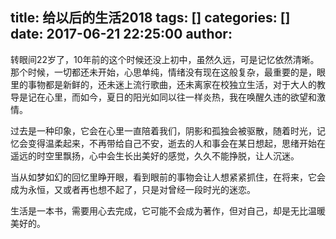 title: 给以后的生活2018
tags: []
categories: []
date: 2017-06-21 22:25:00
author:
---
转眼间22岁了，10年前的这个时候还没上初中，虽然久远，可是记忆依然清晰。那个时候，一切都还未开始，心思单纯，情绪没有现在这般复杂，最重要的是，眼里的事物都是新鲜的，还未迷上流行歌曲，还未离家在校独立生活，对于大人的教导是记在心里，而如今，夏日的阳光如同以往一样炎热，我在唤醒久违的欲望和激情。

<!-- more -->

过去是一种印象，它会在心里一直陪着我们，阴影和孤独会被驱散，随着时光，记忆会变得温柔起来，不再带给自己不安，逝去的人和事会在某日想起，思绪开始在遥远的时空里飘扬，心中会生长出美好的感觉，久久不能挣脱，让人沉迷。

当从如梦如幻的回忆里睁开眼，看到眼前的事物会让人想紧紧抓住，在将来，它会成为永恒，又或者再也想不起了，只是对曾经一段时光的迷恋。

生活是一本书，需要用心去完成，它可能不会成为著作，但对自己，却是无比温暖美好的。